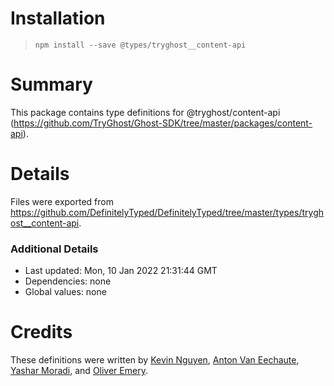 # Installation
> `npm install --save @types/tryghost__content-api`

# Summary
This package contains type definitions for @tryghost/content-api (https://github.com/TryGhost/Ghost-SDK/tree/master/packages/content-api).

# Details
Files were exported from https://github.com/DefinitelyTyped/DefinitelyTyped/tree/master/types/tryghost__content-api.

### Additional Details
 * Last updated: Mon, 10 Jan 2022 21:31:44 GMT
 * Dependencies: none
 * Global values: none

# Credits
These definitions were written by [Kevin Nguyen](https://github.com/knguyen0125), [Anton Van Eechaute](https://github.com/antonve), [Yashar Moradi](https://github.com/maveric1977), and [Oliver Emery](https://github.com/thrymgjol).
